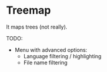 # Treemap

It maps trees (not really).

TODO:

- Menu with advanced options:
  - Language filtering / highlighting
  - File name filtering
